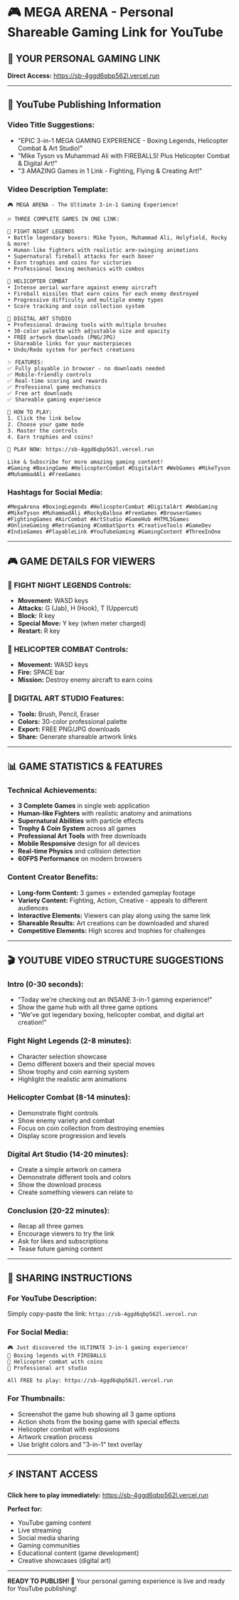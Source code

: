 # 🎮 MEGA ARENA - Personal Shareable Gaming Link for YouTube

## 🚀 **YOUR PERSONAL GAMING LINK**
**Direct Access:** https://sb-4ggd6qbp562l.vercel.run

---

## 🎯 **YouTube Publishing Information**

### **Video Title Suggestions:**
- "EPIC 3-in-1 MEGA GAMING EXPERIENCE - Boxing Legends, Helicopter Combat & Art Studio!"
- "Mike Tyson vs Muhammad Ali with FIREBALLS! Plus Helicopter Combat & Digital Art!"
- "3 AMAZING Games in 1 Link - Fighting, Flying & Creating Art!"

### **Video Description Template:**
```
🎮 MEGA ARENA - The Ultimate 3-in-1 Gaming Experience!

🔥 THREE COMPLETE GAMES IN ONE LINK:

🥊 FIGHT NIGHT LEGENDS
• Battle legendary boxers: Mike Tyson, Muhammad Ali, Holyfield, Rocky & more!
• Human-like fighters with realistic arm-swinging animations
• Supernatural fireball attacks for each boxer
• Earn trophies and coins for victories
• Professional boxing mechanics with combos

🚁 HELICOPTER COMBAT
• Intense aerial warfare against enemy aircraft
• Fireball missiles that earn coins for each enemy destroyed
• Progressive difficulty and multiple enemy types
• Score tracking and coin collection system

🎨 DIGITAL ART STUDIO
• Professional drawing tools with multiple brushes
• 30-color palette with adjustable size and opacity
• FREE artwork downloads (PNG/JPG)
• Shareable links for your masterpieces
• Undo/Redo system for perfect creations

✨ FEATURES:
✅ Fully playable in browser - no downloads needed
✅ Mobile-friendly controls
✅ Real-time scoring and rewards
✅ Professional game mechanics
✅ Free art downloads
✅ Shareable gaming experience

🎯 HOW TO PLAY:
1. Click the link below
2. Choose your game mode
3. Master the controls
4. Earn trophies and coins!

🔗 PLAY NOW: https://sb-4ggd6qbp562l.vercel.run

Like & Subscribe for more amazing gaming content!
#Gaming #BoxingGame #HelicopterCombat #DigitalArt #WebGames #MikeTyson #MuhammadAli #FreeGames
```

### **Hashtags for Social Media:**
```
#MegaArena #BoxingLegends #HelicopterCombat #DigitalArt #WebGaming #MikeTyson #MuhammadAli #RockyBalboa #FreeGames #BrowserGames #FightingGames #AirCombat #ArtStudio #GameHub #HTML5Games #OnlineGaming #RetroGaming #CombatSports #CreativeTools #GameDev #IndieGames #PlayableLink #YouTubeGaming #GamingContent #ThreeInOne
```

---

## 🎮 **GAME DETAILS FOR VIEWERS**

### **🥊 FIGHT NIGHT LEGENDS Controls:**
- **Movement:** WASD keys
- **Attacks:** G (Jab), H (Hook), T (Uppercut)
- **Block:** R key  
- **Special Move:** Y key (when meter charged)
- **Restart:** R key

### **🚁 HELICOPTER COMBAT Controls:**
- **Movement:** WASD keys
- **Fire:** SPACE bar
- **Mission:** Destroy enemy aircraft to earn coins

### **🎨 DIGITAL ART STUDIO Features:**
- **Tools:** Brush, Pencil, Eraser
- **Colors:** 30-color professional palette
- **Export:** FREE PNG/JPG downloads
- **Share:** Generate shareable artwork links

---

## 📊 **GAME STATISTICS & FEATURES**

### **Technical Achievements:**
- **3 Complete Games** in single web application
- **Human-like Fighters** with realistic anatomy and animations
- **Supernatural Abilities** with particle effects
- **Trophy & Coin System** across all games
- **Professional Art Tools** with free downloads
- **Mobile Responsive** design for all devices
- **Real-time Physics** and collision detection
- **60FPS Performance** on modern browsers

### **Content Creator Benefits:**
- **Long-form Content:** 3 games = extended gameplay footage
- **Variety Content:** Fighting, Action, Creative - appeals to different audiences
- **Interactive Elements:** Viewers can play along using the same link
- **Shareable Results:** Art creations can be downloaded and shared
- **Competitive Elements:** High scores and trophies for challenges

---

## 🎬 **YOUTUBE VIDEO STRUCTURE SUGGESTIONS**

### **Intro (0-30 seconds):**
- "Today we're checking out an INSANE 3-in-1 gaming experience!"
- Show the game hub with all three game options
- "We've got legendary boxing, helicopter combat, and digital art creation!"

### **Fight Night Legends (2-8 minutes):**
- Character selection showcase
- Demo different boxers and their special moves
- Show trophy and coin earning system
- Highlight the realistic arm animations

### **Helicopter Combat (8-14 minutes):**
- Demonstrate flight controls
- Show enemy variety and combat
- Focus on coin collection from destroying enemies
- Display score progression and levels

### **Digital Art Studio (14-20 minutes):**
- Create a simple artwork on camera
- Demonstrate different tools and colors
- Show the download process
- Create something viewers can relate to

### **Conclusion (20-22 minutes):**
- Recap all three games
- Encourage viewers to try the link
- Ask for likes and subscriptions
- Tease future gaming content

---

## 🔗 **SHARING INSTRUCTIONS**

### **For YouTube Description:**
Simply copy-paste the link: `https://sb-4ggd6qbp562l.vercel.run`

### **For Social Media:**
```
🎮 Just discovered the ULTIMATE 3-in-1 gaming experience!
🥊 Boxing legends with FIREBALLS
🚁 Helicopter combat with coins
🎨 Professional art studio

All FREE to play: https://sb-4ggd6qbp562l.vercel.run
```

### **For Thumbnails:**
- Screenshot the game hub showing all 3 game options
- Action shots from the boxing game with special effects
- Helicopter combat with explosions
- Artwork creation process
- Use bright colors and "3-in-1" text overlay

---

## ⚡ **INSTANT ACCESS**
**Click here to play immediately:** https://sb-4ggd6qbp562l.vercel.run

**Perfect for:**
- YouTube gaming content
- Live streaming
- Social media sharing  
- Gaming communities
- Educational content (game development)
- Creative showcases (digital art)

---

**READY TO PUBLISH! 🚀**
Your personal gaming experience is live and ready for YouTube publishing!